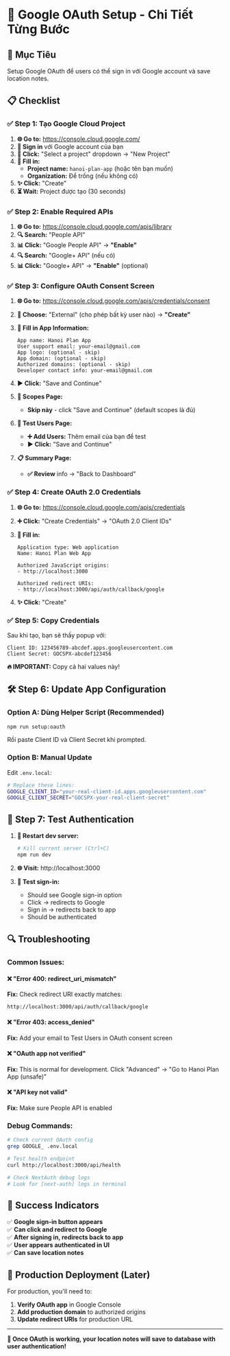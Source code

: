 # 🔐 Google OAuth Setup - Chi Tiết Từng Bước

## 🎯 Mục Tiêu

Setup Google OAuth để users có thể sign in với Google account và save location notes.

## 📋 Checklist

### ✅ Step 1: Tạo Google Cloud Project

1. **🌐 Go to:** https://console.cloud.google.com/
2. **🔑 Sign in** với Google account của bạn
3. **📁 Click:** "Select a project" dropdown → "New Project"
4. **📝 Fill in:**
    - **Project name:** `hanoi-plan-app` (hoặc tên bạn muốn)
    - **Organization:** Để trống (nếu không có)
5. **✨ Click:** "Create"
6. **⏳ Wait:** Project được tạo (30 seconds)

### ✅ Step 2: Enable Required APIs

1. **🌐 Go to:** https://console.cloud.google.com/apis/library
2. **🔍 Search:** "People API"
3. **📊 Click:** "Google People API" → **"Enable"**
4. **🔍 Search:** "Google+ API" (nếu có)
5. **📊 Click:** "Google+ API" → **"Enable"** (optional)

### ✅ Step 3: Configure OAuth Consent Screen

1. **🌐 Go to:** https://console.cloud.google.com/apis/credentials/consent
2. **🎯 Choose:** "External" (cho phép bất kỳ user nào) → **"Create"**
3. **📝 Fill in App Information:**
    ```
    App name: Hanoi Plan App
    User support email: your-email@gmail.com
    App logo: (optional - skip)
    App domain: (optional - skip)
    Authorized domains: (optional - skip)
    Developer contact info: your-email@gmail.com
    ```
4. **▶️ Click:** "Save and Continue"

5. **📱 Scopes Page:**
    - **Skip này** - click "Save and Continue" (default scopes là đủ)

6. **👥 Test Users Page:**
    - **➕ Add Users:** Thêm email của bạn để test
    - **▶️ Click:** "Save and Continue"

7. **📋 Summary Page:**
    - **✅ Review** info → "Back to Dashboard"

### ✅ Step 4: Create OAuth 2.0 Credentials

1. **🌐 Go to:** https://console.cloud.google.com/apis/credentials
2. **➕ Click:** "Create Credentials" → "OAuth 2.0 Client IDs"
3. **📝 Fill in:**

    ```
    Application type: Web application
    Name: Hanoi Plan Web App

    Authorized JavaScript origins:
    - http://localhost:3000

    Authorized redirect URIs:
    - http://localhost:3000/api/auth/callback/google
    ```

4. **✨ Click:** "Create"

### ✅ Step 5: Copy Credentials

Sau khi tạo, bạn sẽ thấy popup với:

```
Client ID: 123456789-abcdef.apps.googleusercontent.com
Client Secret: GOCSPX-abcdef123456
```

**🔥 IMPORTANT:** Copy cả hai values này!

## 🛠️ Step 6: Update App Configuration

### Option A: Dùng Helper Script (Recommended)

```bash
npm run setup:oauth
```

Rồi paste Client ID và Client Secret khi prompted.

### Option B: Manual Update

Edit `.env.local`:

```bash
# Replace these lines:
GOOGLE_CLIENT_ID="your-real-client-id.apps.googleusercontent.com"
GOOGLE_CLIENT_SECRET="GOCSPX-your-real-client-secret"
```

## 🧪 Step 7: Test Authentication

1. **🔄 Restart dev server:**

    ```bash
    # Kill current server (Ctrl+C)
    npm run dev
    ```

2. **🌐 Visit:** http://localhost:3000

3. **🔑 Test sign-in:**
    - Should see Google sign-in option
    - Click → redirects to Google
    - Sign in → redirects back to app
    - Should be authenticated

## 🔍 Troubleshooting

### Common Issues:

#### ❌ "Error 400: redirect_uri_mismatch"

**Fix:** Check redirect URI exactly matches:

```
http://localhost:3000/api/auth/callback/google
```

#### ❌ "Error 403: access_denied"

**Fix:** Add your email to Test Users in OAuth consent screen

#### ❌ "OAuth app not verified"

**Fix:** This is normal for development. Click "Advanced" → "Go to Hanoi Plan App (unsafe)"

#### ❌ "API key not valid"

**Fix:** Make sure People API is enabled

### Debug Commands:

```bash
# Check current OAuth config
grep GOOGLE_ .env.local

# Test health endpoint
curl http://localhost:3000/api/health

# Check NextAuth debug logs
# Look for [next-auth] logs in terminal
```

## 🎉 Success Indicators

✅ **Google sign-in button appears**  
✅ **Can click and redirect to Google**  
✅ **After signing in, redirects back to app**  
✅ **User appears authenticated in UI**  
✅ **Can save location notes**

## 📱 Production Deployment (Later)

For production, you'll need to:

1. **Verify OAuth app** in Google Console
2. **Add production domain** to authorized origins
3. **Update redirect URIs** for production URL

---

**🚀 Once OAuth is working, your location notes will save to database with user authentication!**


